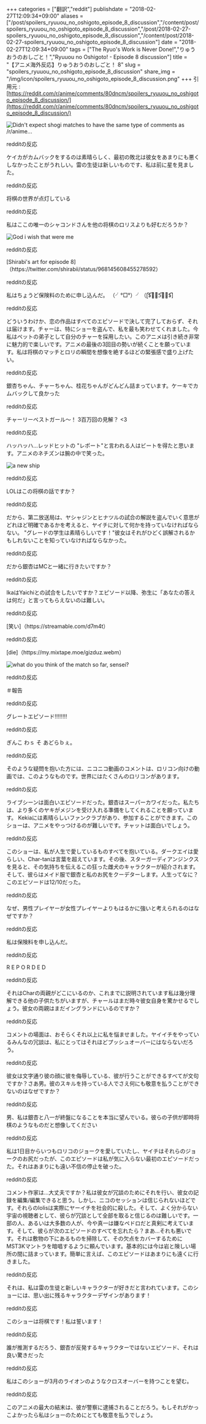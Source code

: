 +++
categories = ["翻訳","reddit"]
publishdate = "2018-02-27T12:09:34+09:00"
aliases = ["/post/spoilers_ryuuou_no_oshigoto_episode_8_discussion","/content/post/spoilers_ryuuou_no_oshigoto_episode_8_discussion","/post/2018-02-27-spoilers_ryuuou_no_oshigoto_episode_8_discussion","/content/post/2018-02-27-spoilers_ryuuou_no_oshigoto_episode_8_discussion"]
date = "2018-02-27T12:09:34+09:00"
tags = ["The Ryuo&#039;s Work is Never Done!","りゅうおうのおしごと！","Ryuuou no Oshigoto! - Episode 8 discussion"]
title = "【アニメ海外反応】りゅうおうのおしごと！ 8"
slug = "spoilers_ryuuou_no_oshigoto_episode_8_discussion"
share_img = "/img/icon/spoilers_ryuuou_no_oshigoto_episode_8_discussion.png"
+++
引用元 : [https://reddit.com/r/anime/comments/80dncm/spoilers_ryuuou_no_oshigoto_episode_8_discussion/](https://reddit.com/r/anime/comments/80dncm/spoilers_ryuuou_no_oshigoto_episode_8_discussion/)

![Didn't expect shogi matches to have the same type of comments as /r/anime...](https://i.imgur.com/chDAtBk.png)

<p><span class="reddit-comment">redditの反応</span></p>ケイカがカムバックをするのは素晴らしく、最初の敗北は彼女をあまりにも悪くしなかったことがうれしい。雷の生徒は新しいものです、私は前に星を見ました。

<p><span class="reddit-comment">redditの反応</span></p>将棋の世界が点灯している

<p><span class="reddit-comment">redditの反応</span></p>私はここの唯一のシャコンドさんを他の将棋のロリスよりも好むだろうか？

![God i wish that were me](https://i.imgur.com/6kbwonx.png)

<p><span class="reddit-comment">redditの反応</span></p>[Shirabi's art for episode 8]（https://twitter.com/shirabii/status/968145608455278592）

<p><span class="reddit-comment">redditの反応</span></p>私はちょうど保険料のために申し込んだ。 （╯°□°）╯（[̅$̅（̅5̅）̅$̅]

<p><span class="reddit-comment">redditの反応</span></p>どういうわけか、恋の作品はすべてのエピソードで決して完了しておらず、それは届けます。チャーは、特にショーを盗んで、私を最も笑わせてくれました。今私はペットの弟子として自分のチャーを採用したい。このアニメは引き続き非常に魅力的で楽しいです。アニメの最後の3回目の勢いが続くことを願っています。私は将棋のマッチとロリの瞬間を想像を絶するほどの緊張感で盛り上げたい。

<p><span class="reddit-comment">redditの反応</span></p>銀杏ちゃん、チャーちゃん、桂花ちゃんがどんどん詰まっています。ケーキでカムバックして良かった

<p><span class="reddit-comment">redditの反応</span></p>チャーリーベストガール〜！ 3百万回の見解？ <3

<p><span class="reddit-comment">redditの反応</span></p>ハッハッハ...レッドヒットの "レポート"と言われる人はビートを得たと思います。アニメのネチズンは腕の中で笑った。

![a new ship](https://i.imgur.com/PF7RXC0.jpg)

<p><span class="reddit-comment">redditの反応</span></p>LOLはこの将棋の話ですか？

<p><span class="reddit-comment">redditの反応</span></p>だから、第二放送局は、ヤシャジンとヒナツルの試合の解説を盗んでいく意思がどれほど明確であるかを考えると、ヤイチに対して何かを持っていなければならない。 "グレードの学生は素晴らしいです！"彼女はそれがひどく誤解されるかもしれないことを知っていなければならなかった。

<p><span class="reddit-comment">redditの反応</span></p>だから銀杏はMCと一緒に行きたいですか？

<p><span class="reddit-comment">redditの反応</span></p>IkaはYaichiとの試合をしたいですか？エピソード以降、弥生に「あなたの答えは何だ」と言ってもらえないのは難しい。

<p><span class="reddit-comment">redditの反応</span></p>[笑い]（https://streamable.com/d7m4t）

<p><span class="reddit-comment">redditの反応</span></p>[die]（https://my.mixtape.moe/gizduz.webm）

![what do you think of the match so far, sensei?](https://i.imgur.com/EwprGXk.png)

<p><span class="reddit-comment">redditの反応</span></p>＃報告

<p><span class="reddit-comment">redditの反応</span></p>グレートエピソード!!!!!!!!

<p><span class="reddit-comment">redditの反応</span></p>ぎんこ わｓ そ あどらｂぇ。

<p><span class="reddit-comment">redditの反応</span></p>そのような疑問を抱いた方には、ニコニコ動画のコメントは、ロリコン向けの動画では、このようなものです。世界にはたくさんのロリコンがあります。

<p><span class="reddit-comment">redditの反応</span></p>ライブシーンは面白いエピソードだった。銀杏はスーパーカワイだった。私たちは、より多くのヤキがメジンを受け入れる準備をしてくれることを願っています。 Kekiaには素晴らしいファンクラブがあり、参加することができます。このショーは、アニメをやっつけるのが難しいです。チャットは面白いでしょう。

<p><span class="reddit-comment">redditの反応</span></p>このショーは、私が人生で愛しているものすべてを抱いている。ダークエイは愛らしい、Char-tanは言葉を超えています。その後、スターガーディアンジンクスを見ると、その気持ちを伝えるこの狂った雌犬のキャラクターが紹介されます。そして、彼らはメイド服で銀杏と私のお尻をクーデターします。人生ってなに？このエピソードは12/10だった。

<p><span class="reddit-comment">redditの反応</span></p>なぜ、男性プレイヤーが女性プレイヤーよりもはるかに強いと考えられるのはなぜですか？

<p><span class="reddit-comment">redditの反応</span></p>私は保険料を申し込んだ。

<p><span class="reddit-comment">redditの反応</span></p>R E P O R D E D

<p><span class="reddit-comment">redditの反応</span></p>それはCharの両親がどこにいるのか、これまでに説明されています私は幾分理解できる他の子供たちがいますが、チャールはまだ時々彼女自身を驚かせるでしょう。彼女の両親はまだイングランドにいるのですか？

<p><span class="reddit-comment">redditの反応</span></p>コメントの場面は、おそらくそれ以上に私を悩ませました。ヤイイチをやっているみんなの冗談は、私にとってはそれほどプッシュオーバーにはならないだろう。

<p><span class="reddit-comment">redditの反応</span></p>彼女は文字通り彼の顔に彼を侮辱している、彼が行うことができるすべてが文句ですか？さあ男。彼のスキルを持っている人でさえ何にも敬意を払うことができないのはなぜですか？

<p><span class="reddit-comment">redditの反応</span></p>男、私は銀杏と八一が終盤になることを本当に望んでいる。彼らの子供が即時将棋のようなものだと想像してください

<p><span class="reddit-comment">redditの反応</span></p>私は1日目からいつもロリコのジョークを愛していたし、ヤイチはそれらのジョークのお尻だったが、このエピソードは私が気に入らない最初のエピソードだった。それはあまりにも遠い不信の停止を破った。

<p><span class="reddit-comment">redditの反応</span></p>コメント作家は...大丈夫ですか？私は彼女が冗談のためにそれを行い、彼女の記録を編集/編集できると思う。しかし、ニコのセッションは信じられないほどです。それらのlolisは実際にヤーイチを社会的に殺した。そして、よく分からない宇宙の視聴者として、彼らが冗談として全部を取ると信じるのは難しいです。一部の人、あるいは大多数の人が、今や真一は嫌なペドロだと真剣に考えています。そして、彼らが次のエピソードのすべてを忘れたら？まあ...それも悪いです。それは敷物の下にあるものを掃除して、その欠点をカバーするためにMST3Kマントラを暗唱するように頼んでいます。基本的には今は岩と険しい場所の間に詰まっています。簡単に言えば、このエピソードはあまりにも遠くに行きました。

<p><span class="reddit-comment">redditの反応</span></p>それは、私は雷の生徒と新しいキャラクターが好きだと言われています。このショーには、思い出に残るキャラクターデザインがあります！

<p><span class="reddit-comment">redditの反応</span></p>このショーは将棋です！私は誓います！

<p><span class="reddit-comment">redditの反応</span></p>誰が推測するだろう、銀杏が反発するキャラクターではないエピソード、それは良い驚きだった

<p><span class="reddit-comment">redditの反応</span></p>私はこのショーが3月のライオンのようなクロスオーバーを持つことを望む。

<p><span class="reddit-comment">redditの反応</span></p>このアニメの最大の結末は、彼が警察に逮捕されることだろう。もしそれがかっこよかったら私はショーのためにとても敬意を払うでしょう。
